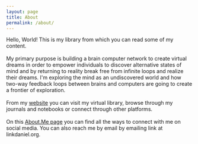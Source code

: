 ```yaml
---
layout: page
title: About
permalink: /about/
---
```


Hello, World! This is my library from which you can read some of my content.\
<br>
My primary purpose is building a brain computer network to create virtual dreams in order to empower individuals to discover alternative states of mind and by returning to reality break free from infinite loops and realize their dreams. I'm exploring the mind as an undiscovered world and how two-way feedback loops between brains and computers are going to create a frontier of exploration.\
<br>
From my [website](https://linkdaniel.org) you can visit my virtual library, browse through my journals and notebooks or connect through other platforms.\
<br>
On this [About.Me page](https://about.me/linkdaniel) you can find all the ways to connect with me on social media. You can also reach me by email by emailing link at linkdaniel.org.
